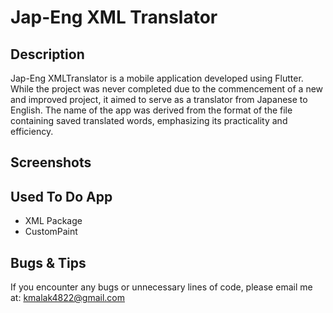 # Jap-Eng XML Translator

## Description
Jap-Eng XMLTranslator is a mobile application developed using Flutter. While the project was never completed due to the commencement of a new and improved project, it aimed to serve as a translator from Japanese to English. The name of the app was derived from the format of the file containing saved translated words, emphasizing its practicality and efficiency.

## Screenshots

## Used To Do App
- XML Package
- CustomPaint

## Bugs & Tips
If you encounter any bugs or unnecessary lines of code, please email me at: kmalak4822@gmail.com
